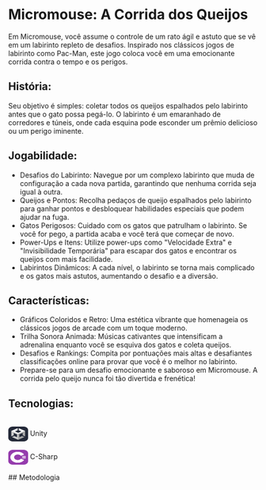 # Micromouse: A Corrida dos Queijos

Em Micromouse, você assume o controle de um rato ágil e astuto que se vê em um labirinto repleto de desafios. Inspirado nos clássicos jogos de labirinto como Pac-Man, este jogo coloca você em uma emocionante corrida contra o tempo e os perigos.

## História: 
Seu objetivo é simples: coletar todos os queijos espalhados pelo labirinto antes que o gato possa pegá-lo. O labirinto é um emaranhado de corredores e túneis, onde cada esquina pode esconder um prêmio delicioso ou um perigo iminente.

## Jogabilidade:

 * Desafios do Labirinto: Navegue por um complexo labirinto que muda de configuração a cada nova partida, garantindo que nenhuma corrida seja igual à outra.
 * Queijos e Pontos: Recolha pedaços de queijo espalhados pelo labirinto para ganhar pontos e desbloquear habilidades especiais que podem ajudar na fuga.
 * Gatos Perigosos: Cuidado com os gatos que patrulham o labirinto. Se você for pego, a partida acaba e você terá que começar de novo.
 * Power-Ups e Itens: Utilize power-ups como "Velocidade Extra" e "Invisibilidade Temporária" para escapar dos gatos e encontrar os queijos com mais facilidade.
 * Labirintos Dinâmicos: A cada nível, o labirinto se torna mais complicado e os gatos mais astutos, aumentando o desafio e a diversão.

## Características:

 * Gráficos Coloridos e Retro: Uma estética vibrante que homenageia os clássicos jogos de arcade com um toque moderno.
 * Trilha Sonora Animada: Músicas cativantes que intensificam a adrenalina enquanto você se esquiva dos gatos e coleta queijos.
 * Desafios e Rankings: Compita por pontuações mais altas e desafiantes classificações online para provar que você é o melhor no labirinto.
 * Prepare-se para um desafio emocionante e saboroso em Micromouse. A corrida pelo queijo nunca foi tão divertida e frenética!

## Tecnologias:
<div ><br>
          <img align="center" height="30" width="40" src="https://github.com/tandpfun/skill-icons/blob/main/icons/Unity-Dark.svg" /> Unity <br><br>
          <img align="center" height="30" width="40"  src="https://github.com/tandpfun/skill-icons/blob/main/icons/CS.svg" /> C-Sharp <br><br>
          
</div>  
## Metodologia
